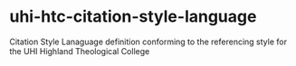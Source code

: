 # uhi-htc-citation-style-language
Citation Style Lanaguage definition conforming to the referencing style for the UHI Highland Theological College
